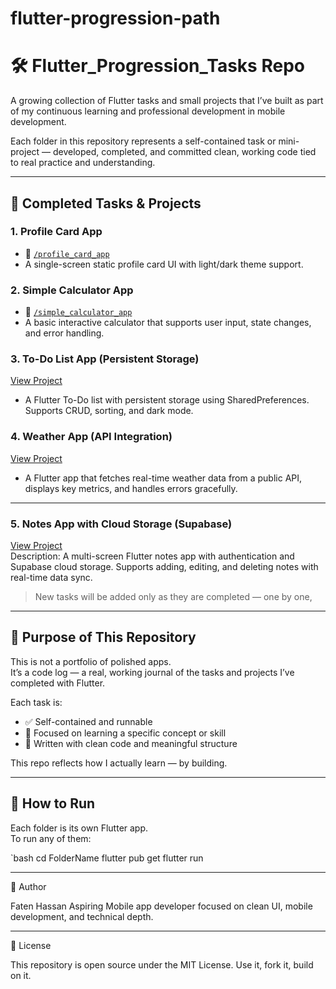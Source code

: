 # flutter-progression-path
# 🛠️ Flutter_Progression_Tasks Repo

A growing collection of Flutter tasks and small projects that I’ve built as part of my continuous learning and professional development in mobile development.

Each folder in this repository represents a self-contained task or mini-project — developed, completed, and committed clean, working code tied to real practice and understanding.

---

## 📂 Completed Tasks & Projects

### 1. Profile Card App
- 📁 [`/profile_card_app`](./profile_card_app)
- A single-screen static profile card UI with light/dark theme support.

### 2. Simple Calculator App
- 📁 [`/simple_calculator_app`](./simple_calculator_app)
- A basic interactive calculator that supports user input, state changes, and error handling.

### 3. To-Do List App (Persistent Storage)
[View Project](./todo_list_app)  
- A Flutter To-Do list with persistent storage using SharedPreferences. Supports CRUD, sorting, and dark mode.

### 4. Weather App (API Integration)  
[View Project](./weather_app)  
- A Flutter app that fetches real-time weather data from a public API, displays key metrics, and handles errors gracefully.

---

### 5. Notes App with Cloud Storage (Supabase)  
[View Project](./notes_app)  
Description: A multi-screen Flutter notes app with authentication and Supabase cloud storage. Supports adding, editing, and deleting notes with real-time data sync.

> New tasks will be added only as they are completed — one by one, 

---

## 🎯 Purpose of This Repository

This is not a portfolio of polished apps.  
It’s a code log — a real, working journal of the tasks and projects I’ve completed with Flutter.

Each task is:
- ✅ Self-contained and runnable
- 🧠 Focused on learning a specific concept or skill
- 🧼 Written with clean code and meaningful structure

This repo reflects how I actually learn — by building.

---

## 🚀 How to Run

Each folder is its own Flutter app.  
To run any of them:

`bash
cd FolderName
flutter pub get
flutter run


---

👤 Author

Faten Hassan
Aspiring Mobile app developer focused on clean UI, mobile development, and technical depth.


---

📜 License

This repository is open source under the MIT License.
Use it, fork it, build on it.
